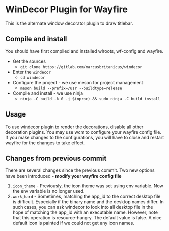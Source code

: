 # WinDecor Plugin for Wayfire

This is the alternate window decorator plugin to draw titlebar.

## Compile and install
You should have first compiled and installed wlroots, wf-config and wayfire.

- Get the sources
  - `git clone https://gitlab.com/marcusbritanicus/windecor`
- Enter the `windecor`
  - `cd windecor`
- Configure the project - we use meson for project management
  - `meson build --prefix=/usr --buildtype=release`
- Compile and install - we use ninja
  - `ninja -C build -k 0 -j $(nproc) && sudo ninja -C build install`

## Usage
To use windecor plugin to render the decorations, disable all other decoration plugins. You may use wcm to configure your wayfire config file.
If you make changes to the configurations, you will have to close and restart wayfire for the changes to take effect.

## Changes from previous commit
There are several changes since the previous commit. Two new options have been introduced - **modify your wayfire config file**
1. `icon_theme` - Previously, the icon theme was set using env variable. Now the env variable is no longer used.
2. `work_hard` - Sometimes, matching the app_id to the correct desktop file is difficult. Especially if the binary name and the desktop names
differ. In such cases, you can ask windecor to look into all desktop file in the hope of matching the app_id with an executable name. However,
note that this operation is resource-hungry. The default value is false. A nice default icon is painted if we could not get any icon names.
